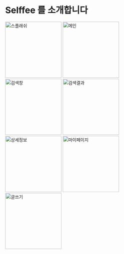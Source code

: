 # Selffee 를 소개합니다



<img src="https://user-images.githubusercontent.com/50662636/83956331-dbd63c80-a897-11ea-8cee-217f1fd30b85.png" width="180" title="스플래쉬">
<img src="https://user-images.githubusercontent.com/50662636/83956344-f3152a00-a897-11ea-880a-826d18f1d73a.png" width="180" title="메인">
<img src="https://user-images.githubusercontent.com/50662636/83956332-e264b400-a897-11ea-83f6-7ace53447507.png" width="180" title="검색창">
<img src="https://user-images.githubusercontent.com/50662636/83956334-e85a9500-a897-11ea-928b-1d7c70cbd338.png" width="180" title="검색결과">
<img src="https://user-images.githubusercontent.com/50662636/83956339-ef81a300-a897-11ea-9ed1-32c76a4e4938.png" width="180" title="상세정보">
<img src="https://user-images.githubusercontent.com/50662636/83956425-de856180-a898-11ea-9eee-cd150783f77d.png" width="180" title="마이페이지">
<img src="https://user-images.githubusercontent.com/50662636/83956345-f6a8b100-a897-11ea-9da6-883c37515c2f.png" width="180" title="글쓰기">
